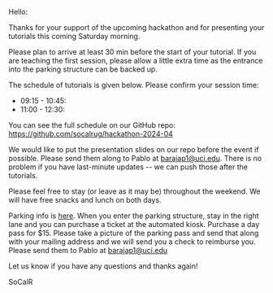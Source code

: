 Hello:

Thanks for your support of the upcoming hackathon and for presenting your tutorials this coming Saturday morning.

Please plan to arrive at least 30 min before the start of your tutorial. If you are teaching the first session, please allow a little extra time as the entrance into the parking structure can be backed up.

The schedule of tutorials is given below. Please confirm your session time:

* 09:15 - 10:45: 
* 11:00 - 12:30: 

You can see the full schedule on our GitHub repo: https://github.com/socalrug/hackathon-2024-04

We would like to put the presentation slides on our repo before the event if possible.  Please send them along to Pablo at barajap1@uci.edu.  There is no problem if you have last-minute updates -- we can push those after the tutorials.

Please feel free to stay (or leave as it may be) throughout the weekend. We will have free snacks and lunch on both days.

Parking info is [here](https://github.com/socalrug/hackathon-2024-04/blob/master/parking/Parking%20and%20Building%20Location.pdf). When you enter the parking structure, stay in the right lane and you can purchase a ticket at the automated kiosk. Purchase a day pass for $15. Please take a picture of the parking pass and send that along with your mailing address and we will send you a check to reimburse you. Please send them to Pablo at barajap1@uci.edu

Let us know if you have any questions and thanks again!

SoCalR
